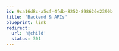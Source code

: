 ```yaml
---
id: 9ca16d8c-a5cf-4fdb-8252-898626e2390b
title: 'Backend & APIs'
blueprint: link
redirect:
  url: '@child'
  status: 301
---
```

